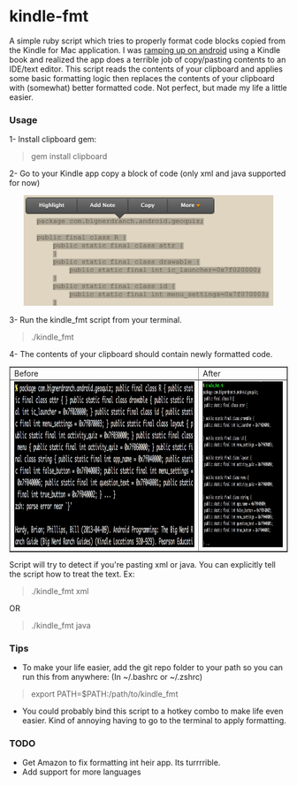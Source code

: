 kindle-fmt
======

A simple ruby script which tries to properly format code blocks copied from the Kindle for Mac application. I was
[ramping up on android](http://www.amazon.com/Android-Programming-Ranch-Guide-Guides/dp/0321804333/ref=sr_1_1?ie=UTF8&qid=1377372660&sr=8-1&keywords=android+programming) using a Kindle book and realized the app does a terrible job of copy/pasting contents to an IDE/text
editor. This script reads the contents of your clipboard and applies some basic formatting logic then replaces the contents
of your clipboard with (somewhat) better formatted code. Not perfect, but made my life a little easier.

### Usage
1- Install clipboard gem:
> gem install clipboard

2- Go to your Kindle app copy a block of code (only xml and java supported for now)
<center><img src="/help/1_copy.png" height="200px"/></center>

3- Run the kindle_fmt script from your terminal.
> ./kindle_fmt

4- The contents of your clipboard should contain newly formatted code.
<table border="1">
<tr>
<td>Before</td>
<td>After</td>
</tr>
<tr>
<td><center><img src="/help/3_bad.png" height="300px"/></center></td>
<td><center><img src="/help/2_paste.png" height="300px"/></center></td>
</tr>
</table>

Script will try to detect if you're pasting xml or java. You can explicitly tell the script how to treat the text. Ex:
> ./kindle_fmt xml

OR

> ./kindle_fmt java

### Tips
- To make your life easier, add the git repo folder to your path so you can run this from anywhere:
(In ~/.bashrc or ~/.zshrc)
> export PATH=$PATH:/path/to/kindle_fmt

- You could probably bind this script to a hotkey combo to make life even easier. Kind of annoying having to go to the
terminal to apply formatting.

### TODO
- Get Amazon to fix formatting int heir app. Its turrrrible.
- Add support for more languages

